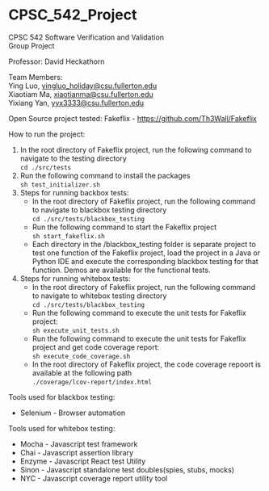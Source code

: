 # CPSC_542_Project

CPSC 542 Software Verification and Validation <br>
Group Project

Professor: David Heckathorn

Team Members: <br>
Ying Luo, yingluo_holiday@csu.fullerton.edu <br>
Xiaotiam Ma, xiaotianma@csu.fullerton.edu <br>
Yixiang Yan, yyx3333@csu.fullerton.edu <br>

Open Source project tested:
Fakeflix - https://github.com/Th3Wall/Fakeflix

How to run the project:

1.  In the root directory of Fakeflix project, run the following command to navigate to the testing directory <br>
    `cd ./src/tests` <br>
2.  Run the following command to install the packages <br>
    `sh test_initializer.sh`
3.  Steps for running backbox tests: <br>
    - In the root directory of Fakeflix project, run the following command to navigate to blackbox testing directory <br>
      `cd ./src/tests/blackbox_testing` <br>
    - Run the following command to start the Fakeflix project <br>
      `sh start_fakeflix.sh` <br>
    - Each directory in the /blackbox_testing folder is separate project to test one function of the Fakeflix project, load the project in a Java or Python IDE and execute the corresponding blackbox testing for that function. Demos are available for the functional tests. <br>
4.  Steps for running whitebox tests: <br>
    - In the root directory of Fakeflix project, run the following command to navigate to whitebox testing directory <br>
      `cd ./src/tests/blackbox_testing` <br>
    - Run the following command to execute the unit tests for Fakeflix project: <br>
      `sh execute_unit_tests.sh` <br>
    - Run the following command to execute the unit tests for Fakeflix project and get code coverage report: <br>
      `sh execute_code_coverage.sh` <br>
    - In the root directory of Fakeflix project, the code coverage repoort is available at the following path <br>
      `./coverage/lcov-report/index.html`

Tools used for blackbox testing:

- Selenium - Browser automation

Tools used for whitebox testing:

- Mocha - Javascript test framework
- Chai - Javascript assertion library
- Enzyme - Javascript React test Utility
- Sinon - Javascript standalone test doubles(spies, stubs, mocks)
- NYC - Javascript coverage report utility tool
